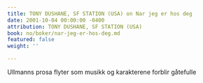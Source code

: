 ```yaml
---
title: TONY DUSHANE, SF STATION (USA) on Nar jeg er hos deg
date: 2001-10-04 00:00:00 -0400
attribution: TONY DUSHANE, SF STATION (USA)
book: no/boker/nar-jeg-er-hos-deg.md
featured: false
weight: ''

---
```

Ullmanns prosa flyter som musikk og karakterene forblir gåtefulle